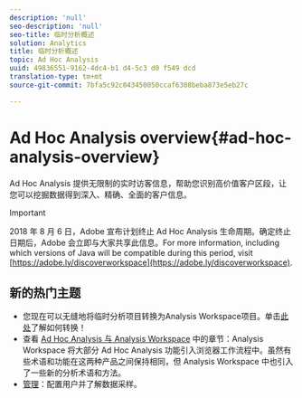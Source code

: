 ```yaml
---
description: 'null'
seo-description: 'null'
seo-title: 临时分析概述
solution: Analytics
title: 临时分析概述
topic: Ad Hoc Analysis
uuid: 49836551-9162-4dc4-b1 d4-5c3 d0 f549 dcd
translation-type: tm+mt
source-git-commit: 7bfa5c92c043450050ccaf6308beba873e5eb27c

---
```



# Ad Hoc Analysis overview{#ad-hoc-analysis-overview}

Ad Hoc Analysis 提供无限制的实时访客信息，帮助您识别高价值客户区段，让您可以挖掘数据得到深入、精确、全面的客户信息。

>[!Important]
>2018 年 8 月 6 日，Adobe 宣布计划终止 Ad Hoc Analysis 生命周期。确定终止日期后，Adobe 会立即与大家共享此信息。For more information, including which versions of Java will be compatible during this period, visit [https://adobe.ly/discoverworkspace](https://adobe.ly/discoverworkspace).

## 新的热门主题

* 您现在可以无缝地将临时分析项目转换为Analysis Workspace项目。单击<a href="https://marketing.adobe.com/resources/help/en_US/analytics/aha2aw/" format="https" scope="external">此处</a>了解如何转换！
* 查看 <a href="https://marketing.adobe.com/resources/help/en_US/analytics/analysis-workspace/adhocanalysis_vs_analysisworkspace.html" format="https" scope="external">Ad Hoc Analysis 与 Analysis Workspace</a> 中的章节：Analysis Workspace 将大部分 Ad Hoc Analysis 功能引入浏览器工作流程中。虽然有些术语和功能在这两种产品之间保持相同，但 Analysis Workspace 中也引入了一些新的分析术语和方法。
* <a href="../../analyze/ad-hoc-analysis/c-administration.md#concept_C607CDE3472F431F8BFBA894DA6FA1FE" format="dita" scope="local"> 管理</a>：配置用户并了解数据采样。